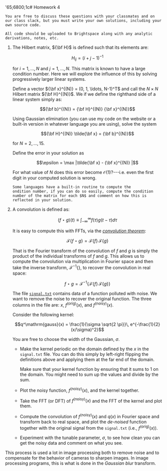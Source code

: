 '65;6800;1c# Homework 4

```{note}
You are free to discuss these questions with your classmates and on
our class slack, but you must write your own solutions, including your
own source code.

All code should be uploaded to Brightspace along with any analytic
derivations, notes, etc.
```

1. The Hilbert matrix, ${\bf H}$ is defined such
   that its elements are:

   $$H_{ij} = (i + j -1)^{-1}$$

   for $i = 1, \ldots, N$ and $j = 1, \ldots, N$.  This matrix is known to
   have a large condition number.  Here we will explore the influence of this
   by solving progressively larger linear systems.

   Define a vector ${\bf x}^{(N)} = (0, 1, \ldots, N-1)^T$ and call the
   $N\times N$ Hilbert matrix ${\bf H}^{(N)}$.  We if we define the righthand
   side of a linear system simply as:

   $${\bf b}^{(N)} = {\bf H}^{(N)} {\bf x}^{(N)}$$

   Using Gaussian elimination (you can use my code on the website or a
   built-in version in whatever language you are using), solve the system

   $${\bf H}^{(N)} \tilde{\bf x} = {\bf b}^{(N)}$$

   for $N = 2, \ldots, 15$.

   Define the error in your solution as

   $$\epsilon = \max |\tilde{\bf x}  - {\bf x}^{(N)} |$$

   For what value of $N$ does this error become
   $\mathcal{O}(1)$?---i.e. even the first digit in your computed
   solution is wrong.

   ```{note}
   Some languages have a built-in routine to compute the
   ondition number, if you can do so easily, compute the condition
   number of the matrix for each $N$ and comment on how this is
   reflected in your solution.
   ```

2. A convolution is defined as:

   $$(f \star g)(t) \equiv \int_{-\infty}^{\infty} f(\tau) g(t - \tau) d\tau$$

   It is easy to compute this with FFTs, via the [_convolution theorem_](https://en.wikipedia.org/wiki/Convolution_theorem):

   $$\mathcal{F}\{f \star g\} = \mathcal{F}\{f\} \, \mathcal{F}\{g\}$$

   That is the Fourier transform of the convolution of $f$ and $g$ is simply
   the product of the individual transforms of $f$ and $g$.  This allows us
   to compute the convolution via multiplication in Fourier space and then take
   the inverse transform, $\mathcal{F}^{-1}\{\}$, to recover the convolution
   in real space:

   $$f \star g = \mathcal{F}^{-1}\{ \mathcal{F}\{f\} \, \mathcal{F}\{g\}\}$$

   The file [`signal.txt`](signal.txt) contains data of a
   function polluted with noise.  We want to remove the noise to
   recover the original function.  The three columns in the file are:
   $x$, $f^\mathrm{(orig)}(x)$, and $f^\mathrm{(noisy)}(x)$.

   Consider the following kernel:

   $$q^\mathrm{gauss}(x) = \frac{1}{\sigma \sqrt{2 \pi}}\, e^{-\frac{1}{2} (x/\sigma)^2}$$

   You are free to choose the width of the Gaussian, $\sigma$.

   * Make the kernel periodic on the domain defined by the $x$ in
     the `signal.txt` file.  You can do this simply by left-right
     flipping the definitions above and applying them at the far end of
     the domain.

     Make sure that your kernel function by ensuring that it sums to $1$
     on the domain.  You might need to sum up the values and divide by the sum.

   * Plot the noisy function, $f^\mathrm{(noisy)}(x)$, and the kernel together.

   * Take the FFT (or DFT) of $f^\mathrm{(noisy)}(x)$ and the FFT of the kernel and
     plot them.

   * Compute the convolution of $f^\mathrm{(noisy)}(x)$ and $q(x)$
     in Fourier space and transform back to real space, and plot the
     _de-noised_ function together with the original signal from
     the `signal.txt` (i.e., $f^\mathrm{(orig)}(x)$).

   * Experiment with the tunable parameter, $\sigma$,
     to see how clean you can get the noisy data and comment on what you see.

  This process is used a lot in image processing both to remove noise
  and to compensate for the behavior of cameras to sharpen images.  In image processing
  programs, this is what is done in the _Gaussian blur_ transform.
